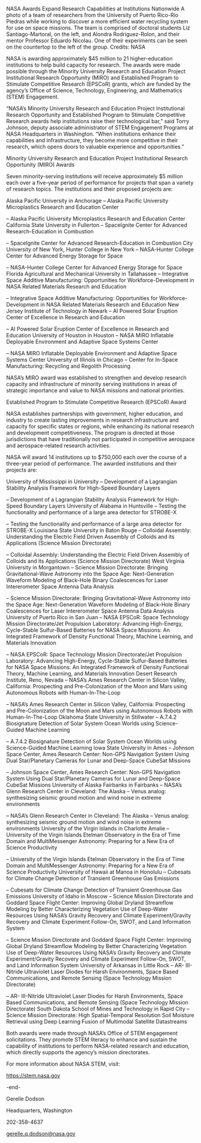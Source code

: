 NASA Awards Expand Research Capabilities at Institutions Nationwide 
 A photo of a team of researchers from the University of Puerto Rico-Río Piedras while working to discover a more efficient water recycling system for use on space missions. The team is comprised of doctoral students Liz Santiago-Martoral, on the left, and Alondra Rodriguez-Rolon, and their mentor Professor Eduardo Nicolau. One of their experiments can be seen on the countertop to the left of the group. Credits: NASA

NASA is awarding approximately $45 million to 21 higher-education institutions to help build capacity for research. The awards were made possible through the Minority University Research and Education Project Institutional Research Opportunity (MIRO) and Established Program to Stimulate Competitive Research (EPSCoR) grants, which are funded by the agency’s Office of Science, Technology, Engineering, and Mathematics (STEM) Engagement.

“NASA’s Minority University Research and Education Project Institutional Research Opportunity and Established Program to Stimulate Competitive Research awards help institutions raise their technological bar,” said Torry Johnson, deputy associate administrator of STEM Engagement Programs at NASA Headquarters in Washington. “When institutions enhance their capabilities and infrastructure, they become more competitive in their research, which opens doors to valuable experience and opportunities.”

Minority University Research and Education Project Institutional Research Opportunity (MIRO) Awards

Seven minority-serving institutions will receive approximately $5 million each over a five-year period of performance for projects that span a variety of research topics. The institutions and their proposed projects are:

Alaska Pacific University in Anchorage – Alaska Pacific University Microplastics Research and Education Center

– Alaska Pacific University Microplastics Research and Education Center California State University in Fullerton – SpaceIgnite Center for Advanced Research-Education in Combustion

– SpaceIgnite Center for Advanced Research-Education in Combustion City University of New York, Hunter College in New York – NASA-Hunter College Center for Advanced Energy Storage for Space

– NASA-Hunter College Center for Advanced Energy Storage for Space Florida Agricultural and Mechanical University in Tallahassee – Integrative Space Additive Manufacturing: Opportunities for Workforce-Development in NASA Related Materials Research and Education

– Integrative Space Additive Manufacturing: Opportunities for Workforce-Development in NASA Related Materials Research and Education New Jersey Institute of Technology in Newark – AI Powered Solar Eruption Center of Excellence in Research and Education

– AI Powered Solar Eruption Center of Excellence in Research and Education University of Houston in Houston – NASA MIRO Inflatable Deployable Environment and Adaptive Space Systems Center

– NASA MIRO Inflatable Deployable Environment and Adaptive Space Systems Center University of Illinois in Chicago – Center for In-Space Manufacturing: Recycling and Regolith Processing

NASA’s MIRO award was established to strengthen and develop research capacity and infrastructure of minority serving institutions in areas of strategic importance and value to NASA missions and national priorities.

Established Program to Stimulate Competitive Research (EPSCoR) Award

NASA establishes partnerships with government, higher education, and industry to create lasting improvements in research infrastructure and capacity for specific states or regions, while enhancing its national research and development competitiveness. The program is directed at those jurisdictions that have traditionally not participated in competitive aerospace and aerospace-related research activities.

NASA will award 14 institutions up to $750,000 each over the course of a three-year period of performance. The awarded institutions and their projects are:

University of Mississippi in University – Development of a Lagrangian Stability Analysis Framework for High-Speed Boundary Layers

– Development of a Lagrangian Stability Analysis Framework for High-Speed Boundary Layers University of Alabama in Huntsville – Testing the functionality and performance of a large area detector for STROBE-X

– Testing the functionality and performance of a large area detector for STROBE-X Louisiana State University in Baton Rouge – Colloidal Assembly: Understanding the Electric Field Driven Assembly of Colloids and its Applications (Science Mission Directorate)

– Colloidal Assembly: Understanding the Electric Field Driven Assembly of Colloids and its Applications (Science Mission Directorate) West Virginia University in Morgantown – Science Mission Directorate: Bringing Gravitational-Wave Astronomy into the Space Age: Next-Generation Waveform Modeling of Black-Hole Binary Coalescences for Laser Intererometer Space Antenna Data Analysis

– Science Mission Directorate: Bringing Gravitational-Wave Astronomy into the Space Age: Next-Generation Waveform Modeling of Black-Hole Binary Coalescences for Laser Intererometer Space Antenna Data Analysis University of Puerto Rico in San Juan – NASA EPSCoR: Space Technology Mission Directorate/Jet Propulsion Laboratory: Advancing High-Energy, Cycle-Stable Sulfur-Based Batteries for NASA Space Missions: An Integrated Framework of Density Functional Theory, Machine Learning, and Materials Innovation

– NASA EPSCoR: Space Technology Mission Directorate/Jet Propulsion Laboratory: Advancing High-Energy, Cycle-Stable Sulfur-Based Batteries for NASA Space Missions: An Integrated Framework of Density Functional Theory, Machine Learning, and Materials Innovation Desert Research Institute, Reno, Nevada – NASA’s Ames Research Center in Silicon Valley, California: Prospecting and Pre-Colonization of the Moon and Mars using Autonomous Robots with Human-In-The-Loop

– NASA’s Ames Research Center in Silicon Valley, California: Prospecting and Pre-Colonization of the Moon and Mars using Autonomous Robots with Human-In-The-Loop Oklahoma State University in Stillwater – A.7.4.2 Biosignature Detection of Solar System Ocean Worlds using Science-Guided Machine Learning

– A.7.4.2 Biosignature Detection of Solar System Ocean Worlds using Science-Guided Machine Learning Iowa State University in Ames – Johnson Space Center, Ames Research Center: Non-GPS Navigation System Using Dual Star/Planetary Cameras for Lunar and Deep-Space CubeSat Missions

– Johnson Space Center, Ames Research Center: Non-GPS Navigation System Using Dual Star/Planetary Cameras for Lunar and Deep-Space CubeSat Missions University of Alaska Fairbanks in Fairbanks – NASA’s Glenn Research Center in Cleveland: The Alaska – Venus analog: synthesizing seismic ground motion and wind noise in extreme environments

– NASA’s Glenn Research Center in Cleveland: The Alaska – Venus analog: synthesizing seismic ground motion and wind noise in extreme environments University of the Virgin Islands in Charlotte Amalie – University of the Virgin Islands Etelman Observatory in the Era of Time Domain and MultiMessenger Astronomy: Preparing for a New Era of Science Productivity

– University of the Virgin Islands Etelman Observatory in the Era of Time Domain and MultiMessenger Astronomy: Preparing for a New Era of Science Productivity University of Hawaii at Manoa in Honolulu – Cubesats for Climate Change Detection of Transient Greenhouse Gas Emissions

– Cubesats for Climate Change Detection of Transient Greenhouse Gas Emissions University of Idaho in Moscow – Science Mission Directorate and Goddard Space Flight Center: Improving Global Dryland Streamflow Modeling by Better Characterizing Vegetation Use of Deep-Water Resources Using NASA’s Gravity Recovery and Climate Experiment/Gravity Recovery and Climate Experiment Follow-On, SWOT, and Land Information System

– Science Mission Directorate and Goddard Space Flight Center: Improving Global Dryland Streamflow Modeling by Better Characterizing Vegetation Use of Deep-Water Resources Using NASA’s Gravity Recovery and Climate Experiment/Gravity Recovery and Climate Experiment Follow-On, SWOT, and Land Information System University of Arkansas in Little Rock – AR- III-Nitride Ultraviolet Laser Diodes for Harsh Environments, Space Based Communications, and Remote Sensing (Space Technology Mission Directorate)

– AR- III-Nitride Ultraviolet Laser Diodes for Harsh Environments, Space Based Communications, and Remote Sensing (Space Technology Mission Directorate) South Dakota School of Mines and Technology in Rapid City – Science Mission Directorate: High Spatial-Temporal Resolution Soil Moisture Retrieval using Deep Learning Fusion of Multimodal Satellite Datastreams

Both awards were made through NASA’s Office of STEM engagement solicitations. They promote STEM literacy to enhance and sustain the capability of institutions to perform NASA-related research and education, which directly supports the agency’s mission directorates.

For more information about NASA STEM, visit:

https://stem.nasa.gov

-end-

Gerelle Dodson

Headquarters, Washington

202-358-4637

gerelle.q.dodson@nasa.gov
